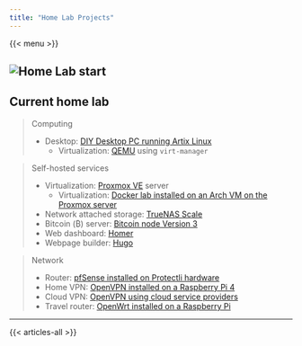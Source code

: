 ```yaml
---
title: "Home Lab Projects"
---
```


{{< menu >}}

## ![Home Lab start](/images/home-lab-startup.gif)

## Current home lab

> Computing
> - Desktop: [DIY Desktop PC running Artix Linux](/home-lab/other/desktop)
>   - Virtualization: [QEMU](/home-lab/virtualization/qemu) using `virt-manager`

> Self-hosted services
> - Virtualization: [Proxmox VE](/home-lab/virtualization/proxmox) server
>   - Virtualization: [Docker lab installed on an Arch VM on the Proxmox server](/home-lab/virtualization/docker)
> - Network attached storage: [TrueNAS Scale](/home-lab/services/truenas)
> - Bitcoin (₿) server: [Bitcoin node Version 3](/home-lab/bitcoin/bitcoin-node-v3)
> - Web dashboard: [Homer](/home-lab/services/homer)
> - Webpage builder: [Hugo](/home-lab/services/hugo)

> Network
> - Router: [pfSense installed on Protectli hardware](/home-lab/network/pfsense)
> - Home VPN: [OpenVPN installed on a Raspberry Pi 4](/home-lab/network/openvpn-raspberry-pi)
> - Cloud VPN: [OpenVPN using cloud service providers](/home-lab/network/openvpn-cloud)
> - Travel router: [OpenWrt installed on a Raspberry Pi](/home-lab/network/travel-router)


---

{{< articles-all >}}

